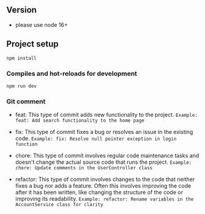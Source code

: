 ## Version

- please use node 16+

## Project setup

```
npm install
```

### Compiles and hot-reloads for development

```
npm run dev
```

### Git comment

- feat: This type of commit adds new functionality to the project.
  `Example: feat: Add search functionality to the home page`

- fix: This type of commit fixes a bug or resolves an issue in the existing code.
  `Example: fix: Resolve null pointer exception in login function`

- chore: This type of commit involves regular code maintenance tasks and doesn't change the actual source code that runs the project.
  `Example: chore: Update comments in the UserController class`

- refactor: This type of commit involves changes to the code that neither fixes a bug nor adds a feature. Often this involves improving the code after it has been written, like changing the structure of the code or improving its readability.
  `Example: refactor: Rename variables in the AccountService class for clarity`
